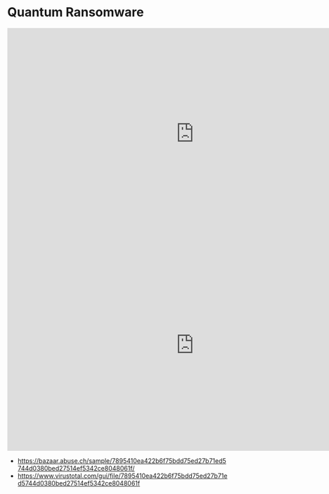 # Quantum Ransomware

<iframe width="848" height="480" src="https://uptostream.com/iframe/m6f492xsi0of" scrolling="no" frameborder="0" allowfullscreen webkitallowfullscreen></iframe>

<iframe width="848" height="480" src="https://uptostream.com/iframe/c4ibeixyn4zy" scrolling="no" frameborder="0" allowfullscreen webkitallowfullscreen></iframe>

* https://bazaar.abuse.ch/sample/7895410ea422b6f75bdd75ed27b71ed5744d0380bed27514ef5342ce8048061f/
* https://www.virustotal.com/gui/file/7895410ea422b6f75bdd75ed27b71ed5744d0380bed27514ef5342ce8048061f

